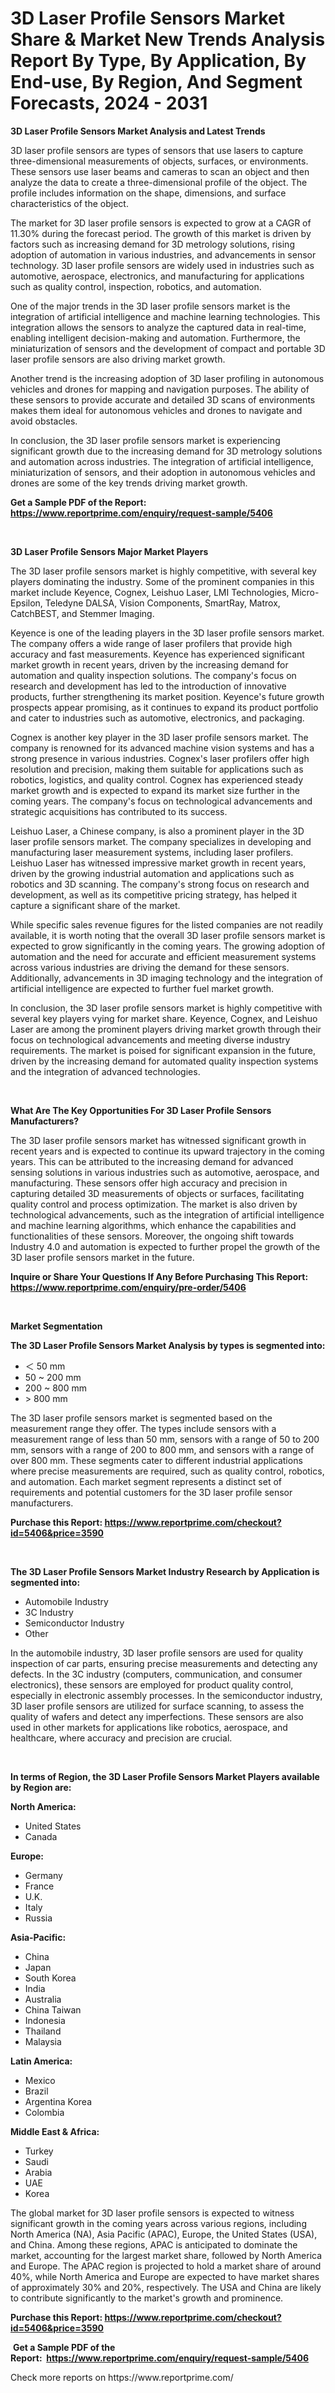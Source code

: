 <p><h1>3D Laser Profile Sensors Market Share & Market New Trends Analysis Report By Type, By Application, By End-use, By Region, And Segment Forecasts, 2024 - 2031</h1></p><p><strong>3D Laser Profile Sensors Market Analysis and Latest Trends</strong></p>
<p><p>3D laser profile sensors are types of sensors that use lasers to capture three-dimensional measurements of objects, surfaces, or environments. These sensors use laser beams and cameras to scan an object and then analyze the data to create a three-dimensional profile of the object. The profile includes information on the shape, dimensions, and surface characteristics of the object.</p><p>The market for 3D laser profile sensors is expected to grow at a CAGR of 11.30% during the forecast period. The growth of this market is driven by factors such as increasing demand for 3D metrology solutions, rising adoption of automation in various industries, and advancements in sensor technology. 3D laser profile sensors are widely used in industries such as automotive, aerospace, electronics, and manufacturing for applications such as quality control, inspection, robotics, and automation.</p><p>One of the major trends in the 3D laser profile sensors market is the integration of artificial intelligence and machine learning technologies. This integration allows the sensors to analyze the captured data in real-time, enabling intelligent decision-making and automation. Furthermore, the miniaturization of sensors and the development of compact and portable 3D laser profile sensors are also driving market growth.</p><p>Another trend is the increasing adoption of 3D laser profiling in autonomous vehicles and drones for mapping and navigation purposes. The ability of these sensors to provide accurate and detailed 3D scans of environments makes them ideal for autonomous vehicles and drones to navigate and avoid obstacles.</p><p>In conclusion, the 3D laser profile sensors market is experiencing significant growth due to the increasing demand for 3D metrology solutions and automation across industries. The integration of artificial intelligence, miniaturization of sensors, and their adoption in autonomous vehicles and drones are some of the key trends driving market growth.</p></p>
<p><strong>Get a Sample PDF of the Report:&nbsp; <a href="https://www.reportprime.com/enquiry/request-sample/5406">https://www.reportprime.com/enquiry/request-sample/5406</a></strong></p>
<p>&nbsp;</p>
<p><strong>3D Laser Profile Sensors Major Market Players</strong></p>
<p><p>The 3D laser profile sensors market is highly competitive, with several key players dominating the industry. Some of the prominent companies in this market include Keyence, Cognex, Leishuo Laser, LMI Technologies, Micro-Epsilon, Teledyne DALSA, Vision Components, SmartRay, Matrox, CatchBEST, and Stemmer Imaging.</p><p>Keyence is one of the leading players in the 3D laser profile sensors market. The company offers a wide range of laser profilers that provide high accuracy and fast measurements. Keyence has experienced significant market growth in recent years, driven by the increasing demand for automation and quality inspection solutions. The company's focus on research and development has led to the introduction of innovative products, further strengthening its market position. Keyence's future growth prospects appear promising, as it continues to expand its product portfolio and cater to industries such as automotive, electronics, and packaging.</p><p>Cognex is another key player in the 3D laser profile sensors market. The company is renowned for its advanced machine vision systems and has a strong presence in various industries. Cognex's laser profilers offer high resolution and precision, making them suitable for applications such as robotics, logistics, and quality control. Cognex has experienced steady market growth and is expected to expand its market size further in the coming years. The company's focus on technological advancements and strategic acquisitions has contributed to its success.</p><p>Leishuo Laser, a Chinese company, is also a prominent player in the 3D laser profile sensors market. The company specializes in developing and manufacturing laser measurement systems, including laser profilers. Leishuo Laser has witnessed impressive market growth in recent years, driven by the growing industrial automation and applications such as robotics and 3D scanning. The company's strong focus on research and development, as well as its competitive pricing strategy, has helped it capture a significant share of the market.</p><p>While specific sales revenue figures for the listed companies are not readily available, it is worth noting that the overall 3D laser profile sensors market is expected to grow significantly in the coming years. The growing adoption of automation and the need for accurate and efficient measurement systems across various industries are driving the demand for these sensors. Additionally, advancements in 3D imaging technology and the integration of artificial intelligence are expected to further fuel market growth.</p><p>In conclusion, the 3D laser profile sensors market is highly competitive with several key players vying for market share. Keyence, Cognex, and Leishuo Laser are among the prominent players driving market growth through their focus on technological advancements and meeting diverse industry requirements. The market is poised for significant expansion in the future, driven by the increasing demand for automated quality inspection systems and the integration of advanced technologies.</p></p>
<p>&nbsp;</p>
<p><strong>What Are The Key Opportunities For 3D Laser Profile Sensors Manufacturers?</strong></p>
<p><p>The 3D laser profile sensors market has witnessed significant growth in recent years and is expected to continue its upward trajectory in the coming years. This can be attributed to the increasing demand for advanced sensing solutions in various industries such as automotive, aerospace, and manufacturing. These sensors offer high accuracy and precision in capturing detailed 3D measurements of objects or surfaces, facilitating quality control and process optimization. The market is also driven by technological advancements, such as the integration of artificial intelligence and machine learning algorithms, which enhance the capabilities and functionalities of these sensors. Moreover, the ongoing shift towards Industry 4.0 and automation is expected to further propel the growth of the 3D laser profile sensors market in the future.</p></p>
<p><strong>Inquire or Share Your Questions If Any Before Purchasing This Report: <a href="https://www.reportprime.com/enquiry/pre-order/5406">https://www.reportprime.com/enquiry/pre-order/5406</a></strong></p>
<p>&nbsp;</p>
<p><strong>Market Segmentation</strong></p>
<p><strong>The 3D Laser Profile Sensors Market Analysis by types is segmented into:</strong></p>
<p><ul><li>＜ 50 mm</li><li>50 ~ 200 mm</li><li>200 ~ 800 mm</li><li>> 800 mm</li></ul></p>
<p><p>The 3D laser profile sensors market is segmented based on the measurement range they offer. The types include sensors with a measurement range of less than 50 mm, sensors with a range of 50 to 200 mm, sensors with a range of 200 to 800 mm, and sensors with a range of over 800 mm. These segments cater to different industrial applications where precise measurements are required, such as quality control, robotics, and automation. Each market segment represents a distinct set of requirements and potential customers for the 3D laser profile sensor manufacturers.</p></p>
<p><strong>Purchase this Report:&nbsp;<a href="https://www.reportprime.com/checkout?id=5406&price=3590">https://www.reportprime.com/checkout?id=5406&price=3590</a></strong></p>
<p>&nbsp;</p>
<p><strong>The 3D Laser Profile Sensors Market Industry Research by Application is segmented into:</strong></p>
<p><ul><li>Automobile Industry</li><li>3C Industry</li><li>Semiconductor Industry</li><li>Other</li></ul></p>
<p><p>In the automobile industry, 3D laser profile sensors are used for quality inspection of car parts, ensuring precise measurements and detecting any defects. In the 3C industry (computers, communication, and consumer electronics), these sensors are employed for product quality control, especially in electronic assembly processes. In the semiconductor industry, 3D laser profile sensors are utilized for surface scanning, to assess the quality of wafers and detect any imperfections. These sensors are also used in other markets for applications like robotics, aerospace, and healthcare, where accuracy and precision are crucial.</p></p>
<p>&nbsp;</p>
<p><strong>In terms of Region, the 3D Laser Profile Sensors Market Players available by Region are:</strong></p>
<p>
    <p> <strong> North America: </strong>
        <ul>
            <li>United States</li>
            <li>Canada</li>
        </ul>
        </p> 
    <p> <strong> Europe: </strong>
        <ul>
            <li>Germany</li>
            <li>France</li>
            <li>U.K.</li>
            <li>Italy</li>
            <li>Russia</li>
        </ul>
        </p> 
    <p> <strong> Asia-Pacific: </strong>
        <ul>
            <li>China</li>
            <li>Japan</li>
            <li>South Korea</li>
            <li>India</li>
            <li>Australia</li>
            <li>China Taiwan</li>
            <li>Indonesia</li>
            <li>Thailand</li>
            <li>Malaysia</li>
        </ul>
        </p> 
    <p> <strong> Latin America: </strong>
        <ul>
            <li>Mexico</li>
            <li>Brazil</li>
            <li>Argentina Korea</li>
            <li>Colombia</li>
        </ul>
        </p> 
    <p> <strong> Middle East & Africa: </strong>
        <ul>
            <li>Turkey</li>
            <li>Saudi</li>
            <li>Arabia</li>
            <li>UAE</li>
            <li>Korea</li>
        </ul>
    </p>
    </p>
<p><p>The global market for 3D laser profile sensors is expected to witness significant growth in the coming years across various regions, including North America (NA), Asia Pacific (APAC), Europe, the United States (USA), and China. Among these regions, APAC is anticipated to dominate the market, accounting for the largest market share, followed by North America and Europe. The APAC region is projected to hold a market share of around 40%, while North America and Europe are expected to have market shares of approximately 30% and 20%, respectively. The USA and China are likely to contribute significantly to the market's growth and prominence.</p></p>
<p><strong>Purchase this Report: <a href="https://www.reportprime.com/checkout?id=5406&price=3590">https://www.reportprime.com/checkout?id=5406&price=3590</a></strong></p>
<p>&nbsp;<strong>Get a Sample PDF of the Report:&nbsp;&nbsp;<a href="https://www.reportprime.com/enquiry/request-sample/5406">https://www.reportprime.com/enquiry/request-sample/5406</a></strong></p>
<p><strong></strong></p>
<p>Check more reports on https://www.reportprime.com/</p>